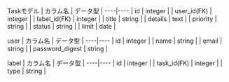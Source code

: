 Taskモデル
| カラム名 | データ型 |
----|----
| id | integer |
| user_id(FK) | integer |
| label_id(FK) | integer |
| title | string |
| details | text |
| priority | string |
| status | string |
| limit | date |

user
| カラム名 | データ型 |
----|----
| id | integer |
| name | string |
| email | string |
| password_digest | string |

label
| カラム名 | データ型 |
----|----
| id | integer |
| task_id(FK) | integer |
| type | string |